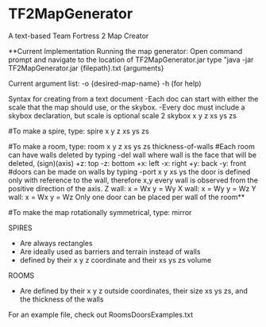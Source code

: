 TF2MapGenerator
===============

A text-based Team Fortress 2 Map Creator

**Current Implementation
Running the map generator:
Open command prompt and navigate to the location of TF2MapGenerator.jar
type "java -jar TF2MapGenerator.jar {filepath}.txt {arguments}

Current argument list:
-o {desired-map-name}
-h (for help)

Syntax for creating from a text document
-Each doc can start with either the scale that the map should use, or the skybox.
-Every doc must include a skybox declaration, but scale is optional
scale 2
skybox x y z xs ys zs

#To make a spire, type:
spire x y z xs ys zs

#To make a room, type:
room x y z xs ys zs thickness-of-walls
#Each room can have walls deleted by typing
-del wall
where wall is the face that will be deleted, (sign)(axis)
 +z: top -z: bottom +x: left -x: right +y: back -y: front
#doors can be made on walls by typing 
-port x y xs ys
 the door is defined only with reference to the wall, therefore x,y
 every wall is observed from the positive direction of the axis.
 Z wall: x = Wx y = Wy
 X wall: x = Wy y = Wz
 Y wall: x = Wx y = Wz
Only one door can be placed per wall of the room**

#To make the map rotationally symmetrical, type:
mirror

SPIRES
- Are always rectangles
- Are ideally used as barriers and terrain instead of walls
- defined by their x y z coordinate and their xs ys zs volume

ROOMS
- Are defined by their x y z outside coordinates,
	their size xs ys zs, and the thickness of the walls

For an example file, check out RoomsDoorsExamples.txt
